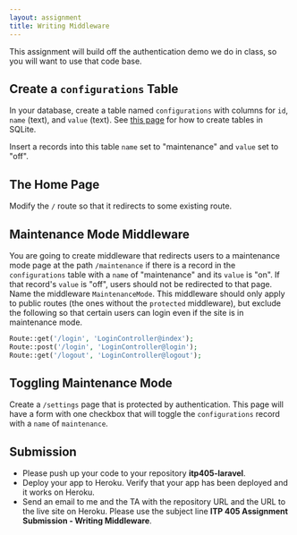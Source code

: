 ```yaml
---
layout: assignment
title: Writing Middleware
---
```


This assignment will build off the authentication demo we do in class, so you will want to use that code base.

## Create a `configurations` Table

In your database, create a table named `configurations` with columns for `id`, `name` (text), and `value` (text). See [this page](/tutorials/sqlite) for how to create tables in SQLite.

Insert a records into this table `name` set to "maintenance" and `value` set to "off".

## The Home Page

Modify the `/` route so that it redirects to some existing route.

## Maintenance Mode Middleware

You are going to create middleware that redirects users to a maintenance mode page at the path `/maintenance` if there is a record in the `configurations` table with a `name` of "maintenance" and its `value` is "on". If that record's `value` is "off", users should not be redirected to that page. Name the middleware `MaintenanceMode`. This middleware should only apply to public routes (the ones without the `protected` middleware), but exclude the following so that certain users can login even if the site is in maintenance mode.

```php
Route::get('/login', 'LoginController@index');
Route::post('/login', 'LoginController@login');
Route::get('/logout', 'LoginController@logout');
```

## Toggling Maintenance Mode

Create a `/settings` page that is protected by authentication. This page will have a form with one checkbox that will toggle the `configurations` record with a `name` of `maintenance`.

## Submission

* Please push up your code to your repository __itp405-laravel__.
* Deploy your app to Heroku. Verify that your app has been deployed and it works on Heroku.
* Send an email to me and the TA with the repository URL and the URL to the live site on Heroku. Please use the subject line __ITP 405 Assignment Submission - Writing Middleware__.
